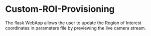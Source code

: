# Custom-ROI-Provisioning
The flask WebApp allows the user to update the Region of Interest coordinates in parameters file by previewing the live camera stream.
